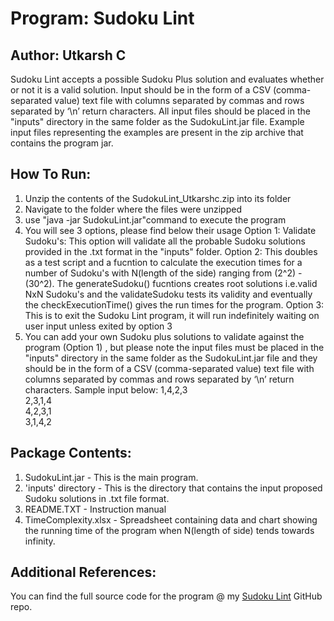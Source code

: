 Program: Sudoku Lint
====================
Author: Utkarsh C
-----------------
Sudoku Lint accepts a possible Sudoku Plus solution and evaluates whether or not it is a valid solution. 
Input should be in the form of a CSV (comma-separated value) text file with columns separated by commas 
and rows separated by ‘\n’ return characters. All input files should be placed in the "inputs" directory 
in the same folder as the SudokuLint.jar file. Example input files representing the examples are present 
in the zip archive that contains the program jar.

How To Run:
-------
1. Unzip the contents of the SudokuLint_Utkarshc.zip into its folder
2. Navigate to the folder where the files were unzipped
3. use "java -jar SudokuLint.jar"command to execute the program
4. You will see 3 options, please find below their usage
    Option 1: Validate Sudoku's: This option will validate all the probable Sudoku solutions provided in the .txt format in the "inputs" folder.
    Option 2: This doubles as a test script and a fucntion to calculate the execution times for a number of Sudoku's with N(length of the side)
              ranging from (2^2) - (30^2). The generateSudoku() fucntions creates root solutions i.e.valid NxN Sudoku's and the validateSudoku 
              tests its validity and eventually the checkExecutionTime() gives the run times for  the program.
    Option 3: This is to exit the Sudoku Lint program, it will run indefinitely waiting on user input unless exited by option 3            
5. You can add your own Sudoku plus solutions to validate against the program (Option 1) , but please note the input files must be placed in the 
"inputs" directory in the same folder as the SudokuLint.jar file and they should be in the form of a CSV (comma-separated value) text file with 
columns separated by commas and rows separated by ‘\n’ return characters. Sample input below:
1,4,2,3  
2,3,1,4  
4,2,3,1  
3,1,4,2  

Package Contents:
----------------
1. SudokuLint.jar - This is the main program.
2. 'inputs' directory -  This is the directory that contains the input proposed Sudoku solutions in .txt file format.
3. README.TXT - Instruction manual
4. TimeComplexity.xlsx - Spreadsheet containing data and chart showing the running time of the program when N(length of side) tends towards infinity.


Additional References:
----------------------
You can find the full source code for the program @ my [Sudoku Lint](https://github.com/cyberutkarsh/hacking "SudokuLint") GitHub repo.
